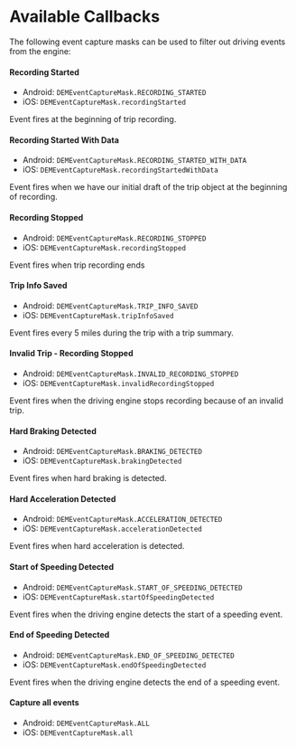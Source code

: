# Available Callbacks
The following event capture masks can be used to filter out driving events from the engine:

#### Recording Started
* Android: `DEMEventCaptureMask.RECORDING_STARTED`
* iOS: `DEMEventCaptureMask.recordingStarted`

Event fires at the beginning of trip recording.

#### Recording Started With Data
* Android: `DEMEventCaptureMask.RECORDING_STARTED_WITH_DATA`
* iOS: `DEMEventCaptureMask.recordingStartedWithData`

Event fires when we have our initial draft of the trip object at the beginning of recording.

#### Recording Stopped
* Android: `DEMEventCaptureMask.RECORDING_STOPPED`
* iOS: `DEMEventCaptureMask.recordingStopped`

Event fires when trip recording ends

#### Trip Info Saved
* Android: `DEMEventCaptureMask.TRIP_INFO_SAVED`
* iOS: `DEMEventCaptureMask.tripInfoSaved`

Event fires every 5 miles during the trip with a trip summary.

#### Invalid Trip - Recording Stopped
* Android: `DEMEventCaptureMask.INVALID_RECORDING_STOPPED`
* iOS: `DEMEventCaptureMask.invalidRecordingStopped`

Event fires when the driving engine stops recording because of an invalid trip.

#### Hard Braking Detected
* Android: `DEMEventCaptureMask.BRAKING_DETECTED`
* iOS: `DEMEventCaptureMask.brakingDetected`

Event fires when hard braking is detected.

#### Hard Acceleration Detected
* Android: `DEMEventCaptureMask.ACCELERATION_DETECTED`
* iOS: `DEMEventCaptureMask.accelerationDetected`

Event fires when hard acceleration is detected.

#### Start of Speeding Detected
* Android: `DEMEventCaptureMask.START_OF_SPEEDING_DETECTED`
* iOS: `DEMEventCaptureMask.startOfSpeedingDetected`

Event fires when the driving engine detects the start of a speeding event.

#### End of Speeding Detected
* Android: `DEMEventCaptureMask.END_OF_SPEEDING_DETECTED`
* iOS: `DEMEventCaptureMask.endOfSpeedingDetected`

Event fires when the driving engine detects the end of a speeding event.

#### Capture all events
* Android: `DEMEventCaptureMask.ALL`
* iOS: `DEMEventCaptureMask.all`
